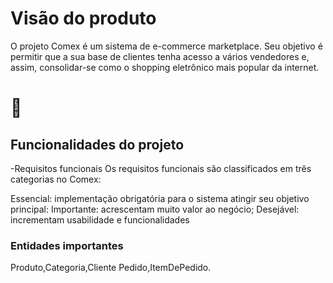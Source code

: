 <h1 > Visão do produto </h1>
<p>O projeto Comex é um sistema de e-commerce marketplace. Seu objetivo é permitir que a sua base de clientes tenha acesso a vários vendedores e, assim, consolidar-se como o shopping eletrônico mais popular da internet.</p>




# :hammer: <h2>Funcionalidades do projeto </h2>
-Requisitos funcionais
Os requisitos funcionais são classificados em três categorias no Comex:

Essencial: implementação obrigatória para o sistema atingir seu objetivo principal:
Importante: acrescentam muito valor ao negócio;
Desejável: incrementam usabilidade e funcionalidades

<h3>Entidades importantes </h3>

   <p>                    Produto,Categoria,Cliente
                               Pedido,ItemDePedido.</p>
